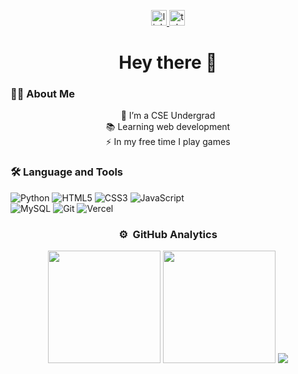 <div align="center">
  <img height="150"
</div>

<div align="center">
  <a href="https://www.linkedin.com/in/meet-thakur/" target="_blank">
    <img src="https://img.shields.io/static/v1?message=LinkedIn&logo=linkedin&label=&color=0077B5&logoColor=white&labelColor=&style=for-the-badge" height="25" alt="linkedin logo"  />
  </a>
  <a href="https://t.me/Meet_thakur" target="_blank">
    <img src="https://img.shields.io/static/v1?message=Telegram&logo=telegram&label=&color=2CA5E0&logoColor=white&labelColor=&style=for-the-badge" height="25" alt="telegram logo"  />
  </a>
</div>



<h1 align="center">Hey there 👋</h1>

<h3 align="left">👩‍💻  About Me</h3>


  🔭 I’m a CSE Undergrad<br>
  📚 Learning web development<br> 
  ⚡ In my free time I play games


<h3 align="left">🛠 Language and Tools</h3>

<div align="left"
  
![Python](https://img.shields.io/badge/python-3670A0?style=for-the-badge&logo=python&logoColor=ffdd54) 
![HTML5](https://img.shields.io/badge/html5-%23E34F26.svg?style=for-the-badge&logo=html5&logoColor=white) 
![CSS3](https://img.shields.io/badge/css3-%231572B6.svg?style=for-the-badge&logo=css3&logoColor=white) 
![JavaScript](https://img.shields.io/badge/javascript-%23323330.svg?style=for-the-badge&logo=javascript&logoColor=%23F7DF1E) 	
![MySQL](https://img.shields.io/badge/mysql-%2300f.svg?style=for-the-badge&logo=mysql&logoColor=white) 
![Git](https://img.shields.io/badge/git-%23F05033.svg?style=for-the-badge&logo=git&logoColor=white) 
![Vercel](https://img.shields.io/badge/vercel-%23000000.svg?style=for-the-badge&logo=vercel&logoColor=white)
</div>

### ⚙️ &nbsp;GitHub Analytics
<p align="center">
<img height="180em" src="https://github-readme-stats-eight-theta.vercel.app/api?username=MeetThakur&show_icons=true&theme=algolia&include_all_commits=true&count_private=trueexclude_repo=https://github.com/MeetThakur/Bday"/>
  
<img height="180em" src="https://github-readme-stats-eight-theta.vercel.app/api/top-langs/?username=MeetThakur&layout=small&langs_count=8&theme=algolia&exclude_repo=https://github.com/MeetThakur/Bday"/>
  
<img src="https://streak-stats.demolab.com?user=MeetThakur&theme=dark"/>
</p>
